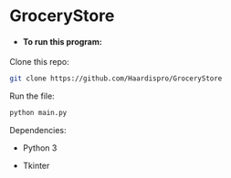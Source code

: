 # GroceryStore

- #### To run this program:

Clone this repo: 

```bash
git clone https://github.com/Haardispro/GroceryStore
```

Run the file: 

```bash
python main.py
```

Dependencies: 

- Python 3

- Tkinter 
